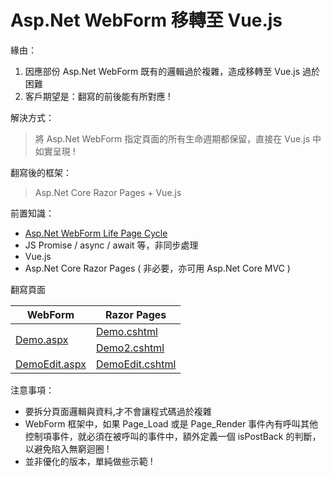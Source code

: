 # Asp.Net WebForm 移轉至 Vue.js

緣由：

1. 因應部份 Asp.Net WebForm 既有的邏輯過於複雜，造成移轉至 Vue.js 過於困難
1. 客戶期望是：翻寫的前後能有所對應 !

解決方式：
> 將 Asp.Net WebForm 指定頁面的所有生命週期都保留，直接在 Vue.js 中如實呈現 !

翻寫後的框架：
> Asp.Net Core Razor Pages + Vue.js

前置知識：

- [Asp.Net WebForm Life Page Cycle](https://learn.microsoft.com/en-us/previous-versions/aspnet/ms178472(v=vs.100)#life-cycle-events)
- JS Promise / async / await 等，非同步處理
- Vue.js
- Asp.Net Core Razor Pages ( 非必要，亦可用 Asp.Net Core MVC )

翻寫頁面

<table>
    <thead>
        <tr>
            <th>WebForm</th>
            <th>Razor Pages</th>
        </tr>
    </thead>
    <tbody>
        <tr>
            <td rowspan="2"> <a href="AspNetWebForm/Demo.aspx">Demo.aspx</a> </td>
            <td> <a href="AspNetCoreRazorPages/Pages/Demo.cshtml" >Demo.cshtml</a> </td>
        </tr>
        <tr>
            <td> <a href="AspNetCoreRazorPages/Pages/Demo2.cshtml" >Demo2.cshtml</a> </td>
        </tr>
        <tr>
            <td> <a href="AspNetWebForm/DemoEdit.aspx" >DemoEdit.aspx</a> </td>
            <td> <a href="AspNetCoreRazorPages/Pages/DemoEdit.cshtml" >DemoEdit.cshtml</a> </td>
        </tr>
    </tbody>
</table>

注意事項：

- 要拆分頁面邏輯與資料,才不會讓程式碼過於複雜
- WebForm 框架中，如果 Page_Load 或是 Page_Render 事件內有呼叫其他控制項事件，就必須在被呼叫的事件中，額外定義一個 isPostBack 的判斷，以避免陷入無窮迴圈 !
- 並非優化的版本，單純做些示範 !
